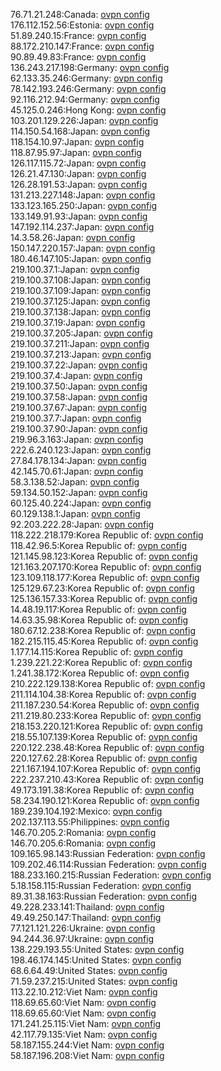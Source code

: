 76.71.21.248:Canada: [ovpn config](vpn/76_71_21_248.ovpn)  
176.112.152.56:Estonia: [ovpn config](vpn/176_112_152_56.ovpn)  
51.89.240.15:France: [ovpn config](vpn/51_89_240_15.ovpn)  
88.172.210.147:France: [ovpn config](vpn/88_172_210_147.ovpn)  
90.89.49.83:France: [ovpn config](vpn/90_89_49_83.ovpn)  
136.243.217.198:Germany: [ovpn config](vpn/136_243_217_198.ovpn)  
62.133.35.246:Germany: [ovpn config](vpn/62_133_35_246.ovpn)  
78.142.193.246:Germany: [ovpn config](vpn/78_142_193_246.ovpn)  
92.116.212.94:Germany: [ovpn config](vpn/92_116_212_94.ovpn)  
45.125.0.246:Hong Kong: [ovpn config](vpn/45_125_0_246.ovpn)  
103.201.129.226:Japan: [ovpn config](vpn/103_201_129_226.ovpn)  
114.150.54.168:Japan: [ovpn config](vpn/114_150_54_168.ovpn)  
118.154.10.97:Japan: [ovpn config](vpn/118_154_10_97.ovpn)  
118.87.95.97:Japan: [ovpn config](vpn/118_87_95_97.ovpn)  
126.117.115.72:Japan: [ovpn config](vpn/126_117_115_72.ovpn)  
126.21.47.130:Japan: [ovpn config](vpn/126_21_47_130.ovpn)  
126.28.191.53:Japan: [ovpn config](vpn/126_28_191_53.ovpn)  
131.213.227.148:Japan: [ovpn config](vpn/131_213_227_148.ovpn)  
133.123.165.250:Japan: [ovpn config](vpn/133_123_165_250.ovpn)  
133.149.91.93:Japan: [ovpn config](vpn/133_149_91_93.ovpn)  
147.192.114.237:Japan: [ovpn config](vpn/147_192_114_237.ovpn)  
14.3.58.26:Japan: [ovpn config](vpn/14_3_58_26.ovpn)  
150.147.220.157:Japan: [ovpn config](vpn/150_147_220_157.ovpn)  
180.46.147.105:Japan: [ovpn config](vpn/180_46_147_105.ovpn)  
219.100.37.1:Japan: [ovpn config](vpn/219_100_37_1.ovpn)  
219.100.37.108:Japan: [ovpn config](vpn/219_100_37_108.ovpn)  
219.100.37.109:Japan: [ovpn config](vpn/219_100_37_109.ovpn)  
219.100.37.125:Japan: [ovpn config](vpn/219_100_37_125.ovpn)  
219.100.37.138:Japan: [ovpn config](vpn/219_100_37_138.ovpn)  
219.100.37.19:Japan: [ovpn config](vpn/219_100_37_19.ovpn)  
219.100.37.205:Japan: [ovpn config](vpn/219_100_37_205.ovpn)  
219.100.37.211:Japan: [ovpn config](vpn/219_100_37_211.ovpn)  
219.100.37.213:Japan: [ovpn config](vpn/219_100_37_213.ovpn)  
219.100.37.22:Japan: [ovpn config](vpn/219_100_37_22.ovpn)  
219.100.37.4:Japan: [ovpn config](vpn/219_100_37_4.ovpn)  
219.100.37.50:Japan: [ovpn config](vpn/219_100_37_50.ovpn)  
219.100.37.58:Japan: [ovpn config](vpn/219_100_37_58.ovpn)  
219.100.37.67:Japan: [ovpn config](vpn/219_100_37_67.ovpn)  
219.100.37.7:Japan: [ovpn config](vpn/219_100_37_7.ovpn)  
219.100.37.90:Japan: [ovpn config](vpn/219_100_37_90.ovpn)  
219.96.3.163:Japan: [ovpn config](vpn/219_96_3_163.ovpn)  
222.6.240.123:Japan: [ovpn config](vpn/222_6_240_123.ovpn)  
27.84.178.134:Japan: [ovpn config](vpn/27_84_178_134.ovpn)  
42.145.70.61:Japan: [ovpn config](vpn/42_145_70_61.ovpn)  
58.3.138.52:Japan: [ovpn config](vpn/58_3_138_52.ovpn)  
59.134.50.152:Japan: [ovpn config](vpn/59_134_50_152.ovpn)  
60.125.40.224:Japan: [ovpn config](vpn/60_125_40_224.ovpn)  
60.129.138.1:Japan: [ovpn config](vpn/60_129_138_1.ovpn)  
92.203.222.28:Japan: [ovpn config](vpn/92_203_222_28.ovpn)  
118.222.218.179:Korea Republic of: [ovpn config](vpn/118_222_218_179.ovpn)  
118.42.96.5:Korea Republic of: [ovpn config](vpn/118_42_96_5.ovpn)  
121.145.98.123:Korea Republic of: [ovpn config](vpn/121_145_98_123.ovpn)  
121.163.207.170:Korea Republic of: [ovpn config](vpn/121_163_207_170.ovpn)  
123.109.118.177:Korea Republic of: [ovpn config](vpn/123_109_118_177.ovpn)  
125.129.67.23:Korea Republic of: [ovpn config](vpn/125_129_67_23.ovpn)  
125.136.157.33:Korea Republic of: [ovpn config](vpn/125_136_157_33.ovpn)  
14.48.19.117:Korea Republic of: [ovpn config](vpn/14_48_19_117.ovpn)  
14.63.35.98:Korea Republic of: [ovpn config](vpn/14_63_35_98.ovpn)  
180.67.12.238:Korea Republic of: [ovpn config](vpn/180_67_12_238.ovpn)  
182.215.115.45:Korea Republic of: [ovpn config](vpn/182_215_115_45.ovpn)  
1.177.14.115:Korea Republic of: [ovpn config](vpn/1_177_14_115.ovpn)  
1.239.221.22:Korea Republic of: [ovpn config](vpn/1_239_221_22.ovpn)  
1.241.38.172:Korea Republic of: [ovpn config](vpn/1_241_38_172.ovpn)  
210.222.129.138:Korea Republic of: [ovpn config](vpn/210_222_129_138.ovpn)  
211.114.104.38:Korea Republic of: [ovpn config](vpn/211_114_104_38.ovpn)  
211.187.230.54:Korea Republic of: [ovpn config](vpn/211_187_230_54.ovpn)  
211.219.80.233:Korea Republic of: [ovpn config](vpn/211_219_80_233.ovpn)  
218.153.220.121:Korea Republic of: [ovpn config](vpn/218_153_220_121.ovpn)  
218.55.107.139:Korea Republic of: [ovpn config](vpn/218_55_107_139.ovpn)  
220.122.238.48:Korea Republic of: [ovpn config](vpn/220_122_238_48.ovpn)  
220.127.62.28:Korea Republic of: [ovpn config](vpn/220_127_62_28.ovpn)  
221.167.194.107:Korea Republic of: [ovpn config](vpn/221_167_194_107.ovpn)  
222.237.210.43:Korea Republic of: [ovpn config](vpn/222_237_210_43.ovpn)  
49.173.191.38:Korea Republic of: [ovpn config](vpn/49_173_191_38.ovpn)  
58.234.190.121:Korea Republic of: [ovpn config](vpn/58_234_190_121.ovpn)  
189.239.104.192:Mexico: [ovpn config](vpn/189_239_104_192.ovpn)  
202.137.113.55:Philippines: [ovpn config](vpn/202_137_113_55.ovpn)  
146.70.205.2:Romania: [ovpn config](vpn/146_70_205_2.ovpn)  
146.70.205.6:Romania: [ovpn config](vpn/146_70_205_6.ovpn)  
109.165.98.143:Russian Federation: [ovpn config](vpn/109_165_98_143.ovpn)  
109.202.46.114:Russian Federation: [ovpn config](vpn/109_202_46_114.ovpn)  
188.233.160.215:Russian Federation: [ovpn config](vpn/188_233_160_215.ovpn)  
5.18.158.115:Russian Federation: [ovpn config](vpn/5_18_158_115.ovpn)  
89.31.38.163:Russian Federation: [ovpn config](vpn/89_31_38_163.ovpn)  
49.228.233.141:Thailand: [ovpn config](vpn/49_228_233_141.ovpn)  
49.49.250.147:Thailand: [ovpn config](vpn/49_49_250_147.ovpn)  
77.121.121.226:Ukraine: [ovpn config](vpn/77_121_121_226.ovpn)  
94.244.36.97:Ukraine: [ovpn config](vpn/94_244_36_97.ovpn)  
138.229.193.55:United States: [ovpn config](vpn/138_229_193_55.ovpn)  
198.46.174.145:United States: [ovpn config](vpn/198_46_174_145.ovpn)  
68.6.64.49:United States: [ovpn config](vpn/68_6_64_49.ovpn)  
71.59.237.215:United States: [ovpn config](vpn/71_59_237_215.ovpn)  
113.22.10.212:Viet Nam: [ovpn config](vpn/113_22_10_212.ovpn)  
118.69.65.60:Viet Nam: [ovpn config](vpn/118_69_65_60.ovpn)  
118.69.65.60:Viet Nam: [ovpn config](vpn/118_69_65_60.ovpn)  
171.241.25.115:Viet Nam: [ovpn config](vpn/171_241_25_115.ovpn)  
42.117.79.135:Viet Nam: [ovpn config](vpn/42_117_79_135.ovpn)  
58.187.155.244:Viet Nam: [ovpn config](vpn/58_187_155_244.ovpn)  
58.187.196.208:Viet Nam: [ovpn config](vpn/58_187_196_208.ovpn)  
